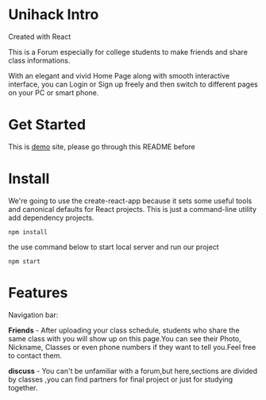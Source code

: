 # Unihack Intro

Created with React

This is a Forum especially for college students to make friends and share class informations.

With an elegant and vivid Home Page along with smooth interactive interface, you can Login or Sign up freely and then switch to different pages on your PC or smart phone.


# Get Started

This is [demo]("/") site, please go through this README before

# Install

We're going to use the create-react-app because it sets some useful tools and canonical defaults for React projects.
This is just a command-line utility add dependency projects.

```shell
npm install 
```
the use command below to start local server and run our project

```shell
npm start
```

# Features

Navigation bar:

**Friends** - After uploading your class schedule, students who share the same class with you will show up on this page.You can see their Photo, Nickname, Classes or even phone numbers if they want to tell you.Feel free to contact them.

**discuss** - You can't be unfamiliar with a forum,but here,sections are divided by classes ,you can find partners for final project or just for studying together.
